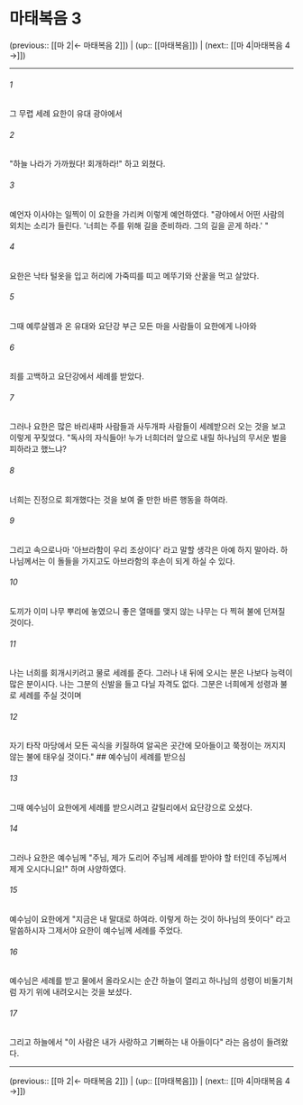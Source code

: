 # 마태복음 3

(previous:: [[마 2|← 마태복음 2]]) | (up:: [[마태복음]]) | (next:: [[마 4|마태복음 4 →]])

***




###### 1 

그 무렵 세례 요한이 유대 광야에서 



###### 2 

"하늘 나라가 가까웠다! 회개하라!" 하고 외쳤다. 



###### 3 

예언자 이사야는 일찍이 이 요한을 가리켜 이렇게 예언하였다. "광야에서 어떤 사람의 외치는 소리가 들린다. '너희는 주를 위해 길을 준비하라. 그의 길을 곧게 하라.' " 



###### 4 

요한은 낙타 털옷을 입고 허리에 가죽띠를 띠고 메뚜기와 산꿀을 먹고 살았다. 



###### 5 

그때 예루살렘과 온 유대와 요단강 부근 모든 마을 사람들이 요한에게 나아와 



###### 6 

죄를 고백하고 요단강에서 세례를 받았다. 



###### 7 

그러나 요한은 많은 바리새파 사람들과 사두개파 사람들이 세례받으러 오는 것을 보고 이렇게 꾸짖었다. "독사의 자식들아! 누가 너희더러 앞으로 내릴 하나님의 무서운 벌을 피하라고 했느냐? 



###### 8 

너희는 진정으로 회개했다는 것을 보여 줄 만한 바른 행동을 하여라. 



###### 9 

그리고 속으로나마 '아브라함이 우리 조상이다' 라고 말할 생각은 아예 하지 말아라. 하나님께서는 이 돌들을 가지고도 아브라함의 후손이 되게 하실 수 있다. 



###### 10 

도끼가 이미 나무 뿌리에 놓였으니 좋은 열매를 맺지 않는 나무는 다 찍혀 불에 던져질 것이다. 



###### 11 

나는 너희를 회개시키려고 물로 세례를 준다. 그러나 내 뒤에 오시는 분은 나보다 능력이 많은 분이시다. 나는 그분의 신발을 들고 다닐 자격도 없다. 그분은 너희에게 성령과 불로 세례를 주실 것이며 



###### 12 

자기 타작 마당에서 모든 곡식을 키질하여 알곡은 곳간에 모아들이고 쭉정이는 꺼지지 않는 불에 태우실 것이다." ## 예수님이 세례를 받으심 



###### 13 

그때 예수님이 요한에게 세례를 받으시려고 갈릴리에서 요단강으로 오셨다. 



###### 14 

그러나 요한은 예수님께 "주님, 제가 도리어 주님께 세례를 받아야 할 터인데 주님께서 제게 오시다니요!" 하며 사양하였다. 



###### 15 

예수님이 요한에게 "지금은 내 말대로 하여라. 이렇게 하는 것이 하나님의 뜻이다" 라고 말씀하시자 그제서야 요한이 예수님께 세례를 주었다. 



###### 16 

예수님은 세례를 받고 물에서 올라오시는 순간 하늘이 열리고 하나님의 성령이 비둘기처럼 자기 위에 내려오시는 것을 보셨다. 



###### 17 

그리고 하늘에서 "이 사람은 내가 사랑하고 기뻐하는 내 아들이다" 라는 음성이 들려왔다.

***

(previous:: [[마 2|← 마태복음 2]]) | (up:: [[마태복음]]) | (next:: [[마 4|마태복음 4 →]])
